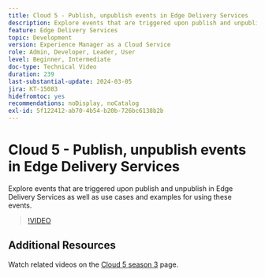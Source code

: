 ```yaml
---
title: Cloud 5 - Publish, unpublish events in Edge Delivery Services
description: Explore events that are triggered upon publish and unpublish in Edge Delivery Services as well as use cases and examples for using these events.
feature: Edge Delivery Services
topic: Development
version: Experience Manager as a Cloud Service
role: Admin, Developer, Leader, User
level: Beginner, Intermediate
doc-type: Technical Video
duration: 239
last-substantial-update: 2024-03-05
jira: KT-15083
hidefromtoc: yes
recommendations: noDisplay, noCatalog
exl-id: 5f122412-ab70-4b54-b20b-726bc6138b2b
---
```

# Cloud 5 - Publish, unpublish events in Edge Delivery Services

Explore events that are triggered upon publish and unpublish in Edge Delivery Services as well as use cases and examples for using these events.

>[!VIDEO](https://video.tv.adobe.com/v/3427681?learn=on)

## Additional Resources

Watch related videos on the [Cloud 5 season 3](../cloud5-season-3.md) page.
